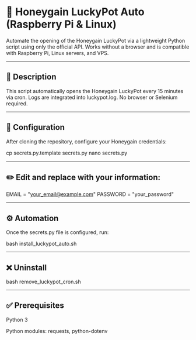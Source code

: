 # 🍯 Honeygain LuckyPot Auto (Raspberry Pi & Linux)
Automate the opening of the Honeygain LuckyPot via a lightweight Python script using only the official API. Works without a browser and is compatible with Raspberry Pi, Linux servers, and VPS.

---------------------------------------

## 🚀 Description
This script automatically opens the Honeygain LuckyPot every 15 minutes via cron. Logs are integrated into luckypot.log. No browser or Selenium required.

---------------------------------------

## 🔧 Configuration
After cloning the repository, configure your Honeygain credentials:

cp secrets.py.template secrets.py
nano secrets.py

--------------------------------------

## ✏️ Edit and replace with your information:

EMAIL = "your_email@example.com"
PASSWORD = "your_password"

--------------------------------------

## ⚙️ Automation
Once the secrets.py file is configured, run:

bash install_luckypot_auto.sh

--------------------------------------

## ❌ Uninstall
bash remove_luckypot_cron.sh

--------------------------------------

## ✅ Prerequisites
Python 3

Python modules: requests, python-dotenv
